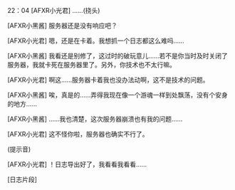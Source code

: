 22：04
[AFXR小光君] ……(挠头)

[AFXR小黑酱] 服务器还是没有响应吧？

[AFXR小光君] 嗯，还是在卡着。我想抓一个日志都这么难吗……

[AFXR小黑酱] 我看还是别修了，这过时的破玩意儿……若不是你当时及时关闭了服务器，我就卡死在服务器里了。另外，你技术也不太行嘛。

[AFXR小光君] 啊这……服务器卡着我也没办法动啊，这不是技术的问题。

[AFXR小黑酱] 唉，真是的……弄得我现在像一个游魂一样到处飘荡，没有个安身的地方……

[AFXR小黑酱] ……我也清楚，这次服务器崩溃也有我的问题……

[AFXR小光君] 这不怪你啦，服务器也确实不行了。

(提示音)

[AFXR小光君] ！日志导出好了，我看看我看看……

[日志片段]
```test
